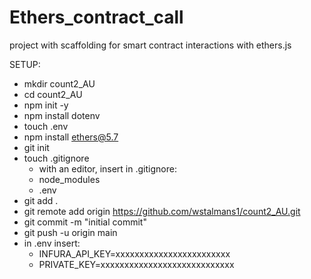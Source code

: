 # Ethers_contract_call
project with scaffolding for smart contract interactions with ethers.js


SETUP:

* mkdir count2_AU
* cd count2_AU
* npm init -y
* npm install dotenv
* touch .env
* npm install ethers@5.7
* git init
* touch .gitignore
    - with an editor, insert in .gitignore: 
    - node_modules
    - .env
* git add .
* git remote add origin https://github.com/wstalmans1/count2_AU.git
* git commit -m "initial commit"
* git push -u origin main
* in .env insert: 
    - INFURA_API_KEY=xxxxxxxxxxxxxxxxxxxxxxxx
    - PRIVATE_KEY=xxxxxxxxxxxxxxxxxxxxxxxxxxxx
